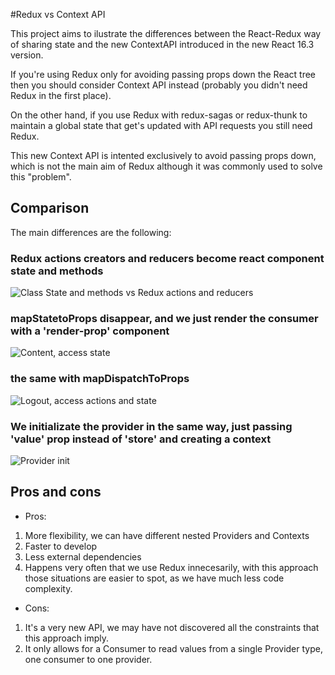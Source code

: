 #Redux vs Context API

This project aims to ilustrate the differences between the React-Redux way of sharing state and the new ContextAPI introduced in the new React 16.3 version.

If you're using Redux only for avoiding passing props down the React tree then you should consider Context API instead (probably you didn't need Redux in the first place).

On the other hand, if you use Redux with redux-sagas or redux-thunk to maintain a global state that get's updated with API requests you still need Redux.

This new Context API is intented exclusively to avoid passing props down, which is not the main aim of Redux although it was commonly used to solve this "problem".

## Comparison
The main differences are the following:

### Redux actions creators and reducers become react component state and methods
![Class State and methods vs Redux actions and reducers](https://github.com/AmandaOliver/Redux-vs-contextAPI/blob/master/images/image1.png)
### mapStatetoProps disappear, and we just render the consumer with a 'render-prop' component
![Content, access state](https://github.com/AmandaOliver/Redux-vs-contextAPI/blob/master/images/image2.png)
### the same with mapDispatchToProps
![Logout, access actions and state](https://github.com/AmandaOliver/Redux-vs-contextAPI/blob/master/images/image3.png)
### We initializate the provider in the same way, just passing 'value' prop instead of 'store' and creating a context
![Provider init](https://github.com/AmandaOliver/Redux-vs-contextAPI/blob/master/images/image4.png)

## Pros and cons

- Pros:
1. More flexibility, we can have different nested Providers and Contexts
2. Faster to develop
3. Less external dependencies
4. Happens very often that we use Redux innecesarily, with this approach those situations are easier to spot, as we have much less code complexity.

- Cons:
1. It's a very new API, we may have not discovered all the constraints that this approach imply.
3. It only allows for a Consumer to read values from a single Provider type, one consumer to one provider.
